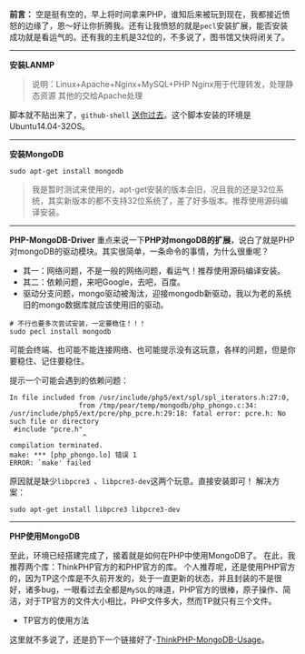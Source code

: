 **前言：**
空是挺有空的，早上将时间拿来PHP，谁知后来被玩到现在，我都接近愤怒的边缘了，恩～好让你折腾我。还有让我愤怒的就是`pecl`安装扩展，能否安装成功就是看运气的。还有我的主机是32位的，不多说了，图书馆又快将闭关了。
___

**安装LANMP**
> 说明：Linux+Apache+Nginx+MySQL+PHP
Nginx用于代理转发，处理静态资源
其他的交给Apache处理

脚本就不贴出来了，`github-shell` [送你过去](https://github.com/alicfeng/Linux_env/blob/master/server/build/lanmp/build-14.04-32os.sh)。这个脚本安装的环境是Ubuntu14.04-32OS。
___

**安装MongoDB**
```shell
sudo apt-get install mongodb
```
> 我是暂时测试来使用的，apt-get安装的版本会旧，况且我的还是32位系统，其实新版本的都不支持32位系统了，差了好多版本。推荐使用源码编译安装。

___

**PHP-MongoDB-Driver**
重点来说一下**PHP对mongoDB的扩展**，说白了就是PHP对mongoDB的驱动模块。其实很简单，一条命令的事情，为什么很重呢？
- 其一：网络问题，不是一般的网络问题，看运气！推荐使用源码编译安装。
- 其二：依赖问题，来吧Google，去吧，百度。
- 驱动分支问题，mongo驱动被淘汰，迎接mongodb新驱动，我以为老的系统旧的mongo数据库就应该使用旧的驱动。

```shell
# 不行也要多次尝试安装，一定要稳住！！！
sudo pecl install mongodb
```
可能会终端、也可能不能连接网络、也可能提示没有这玩意，各样的问题，但是你要稳住、记住要稳住。

提示一个可能会遇到的依赖问题：
```
In file included from /usr/include/php5/ext/spl/spl_iterators.h:27:0,
                 from /tmp/pear/temp/mongodb/php_phongo.c:34:
/usr/include/php5/ext/pcre/php_pcre.h:29:18: fatal error: pcre.h: No such file or directory
 #include "pcre.h"
                  ^
compilation terminated.
make: *** [php_phongo.lo] 错误 1
ERROR: `make' failed
```
原因就是缺少`libpcre3 `、`libpcre3-dev`这两个玩意。直接安装即可！
解决方案：
```shell
sudo apt-get install libpcre3 libpcre3-dev
```
___

**PHP使用MongoDB**

至此，环境已经搭建完成了，接着就是如何在PHP中使用MongoDB了。
在此，我推荐两个库：ThinkPHP官方的和PHP官方的库。
个人推荐呢，还是使用PHP官方的，因为TP这个库是不久前开发的，处于一直更新的状态，并且封装的不是很好，诸多bug，一眼看过去全都是`MySQL`的味道，PHP官方的很棒，原子操作、简洁，对于TP官方的文件大小相比，PHP文件多大，然而TP就只有三个文件。

- TP官方的使用方法

这里就不多说了，还是扔下一个链接好了-[ThinkPHP-MongoDB-Usage](https://github.com/top-think/think-mongo)。








